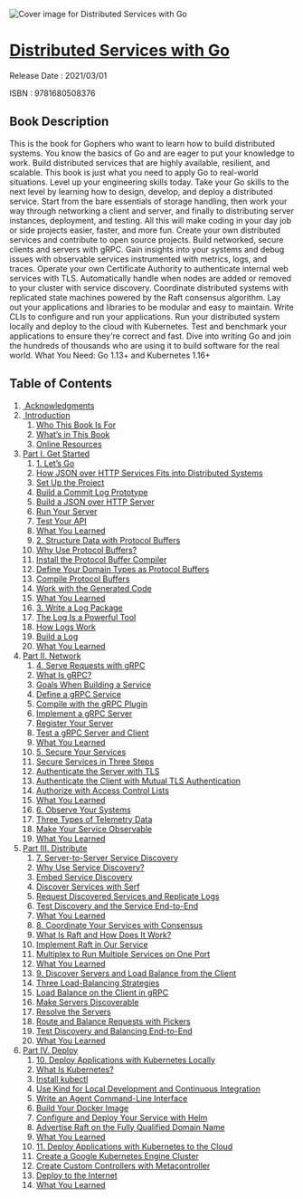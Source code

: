 ![Cover image for Distributed Services with Go](https://imgdetail.ebookreading.net/cover/cover/202109/EB9781680508376.jpg)

[Distributed Services with Go](https://ebookreading.net/view/book/Distributed+Services+with+Go-EB9781680508376_1.html "Distributed Services with Go")
====================================================================================================================

Release Date : 2021/03/01

ISBN : 9781680508376

Book Description
-----------------

This is the book for Gophers who want to learn how to build distributed systems. You know the basics of Go and are eager to put your knowledge to work. Build distributed services that are highly available, resilient, and scalable. This book is just what you need to apply Go to real-world situations. Level up your engineering skills today.
Take your Go skills to the next level by learning how to design, develop, and deploy a distributed service. Start from the bare essentials of storage handling, then work your way through networking a client and server, and finally to distributing server instances, deployment, and testing. All this will make coding in your day job or side projects easier, faster, and more fun.
Create your own distributed services and contribute to open source projects. Build networked, secure clients and servers with gRPC. Gain insights into your systems and debug issues with observable services instrumented with metrics, logs, and traces. Operate your own Certificate Authority to authenticate internal web services with TLS. Automatically handle when nodes are added or removed to your cluster with service discovery. Coordinate distributed systems with replicated state machines powered by the Raft consensus algorithm. Lay out your applications and libraries to be modular and easy to maintain. Write CLIs to configure and run your applications. Run your distributed system locally and deploy to the cloud with Kubernetes. Test and benchmark your applications to ensure they're correct and fast.
Dive into writing Go and join the hundreds of thousands who are using it to build software for the real world.
What You Need:
Go 1.13+ and Kubernetes 1.16+


Table of Contents
-----------------

1. [&nbsp;Acknowledgments](https://ebookreading.net/view/book/Distributed+Services+with+Go-EB9781680508376_6.html)
1. [&nbsp;Introduction](https://ebookreading.net/view/book/Distributed+Services+with+Go-EB9781680508376_7.html)
    1. [Who This Book Is For](https://ebookreading.net/view/book/Distributed+Services+with+Go-EB9781680508376_8.html#d24e192)
    1. [What’s in This Book](https://ebookreading.net/view/book/Distributed+Services+with+Go-EB9781680508376_9.html#d24e217)
    1. [Online Resources](https://ebookreading.net/view/book/Distributed+Services+with+Go-EB9781680508376_10.html#d24e288)
1. [Part I. Get Started](https://ebookreading.net/view/book/Distributed+Services+with+Go-EB9781680508376_11.html)
    1. [1. Let’s Go](https://ebookreading.net/view/book/Distributed+Services+with+Go-EB9781680508376_12.html#letsgo)
    1. [How JSON over HTTP Services Fits into Distributed Systems](https://ebookreading.net/view/book/Distributed+Services+with+Go-EB9781680508376_13.html#d24e358)
    1. [Set Up the Project](https://ebookreading.net/view/book/Distributed+Services+with+Go-EB9781680508376_14.html#d24e406)
    1. [Build a Commit Log Prototype](https://ebookreading.net/view/book/Distributed+Services+with+Go-EB9781680508376_15.html#d24e449)
    1. [Build a JSON over HTTP Server](https://ebookreading.net/view/book/Distributed+Services+with+Go-EB9781680508376_16.html#d24e696)
    1. [Run Your Server](https://ebookreading.net/view/book/Distributed+Services+with+Go-EB9781680508376_17.html#d24e1100)
    1. [Test Your API](https://ebookreading.net/view/book/Distributed+Services+with+Go-EB9781680508376_18.html#d24e1181)
    1. [What You Learned](https://ebookreading.net/view/book/Distributed+Services+with+Go-EB9781680508376_19.html#d24e1262)
    1. [2. Structure Data with Protocol Buffers](https://ebookreading.net/view/book/Distributed+Services+with+Go-EB9781680508376_20.html#protobufchapter)
    1. [Why Use Protocol Buffers?](https://ebookreading.net/view/book/Distributed+Services+with+Go-EB9781680508376_21.html#d24e1426)
    1. [Install the Protocol Buffer Compiler](https://ebookreading.net/view/book/Distributed+Services+with+Go-EB9781680508376_22.html#d24e1540)
    1. [Define Your Domain Types as Protocol Buffers](https://ebookreading.net/view/book/Distributed+Services+with+Go-EB9781680508376_23.html#d24e1701)
    1. [Compile Protocol Buffers](https://ebookreading.net/view/book/Distributed+Services+with+Go-EB9781680508376_24.html#d24e1938)
    1. [Work with the Generated Code](https://ebookreading.net/view/book/Distributed+Services+with+Go-EB9781680508376_25.html#d24e2129)
    1. [What You Learned](https://ebookreading.net/view/book/Distributed+Services+with+Go-EB9781680508376_26.html#d24e2297)
    1. [3. Write a Log Package](https://ebookreading.net/view/book/Distributed+Services+with+Go-EB9781680508376_27.html#logchapter)
    1. [The Log Is a Powerful Tool](https://ebookreading.net/view/book/Distributed+Services+with+Go-EB9781680508376_28.html#powerfullog)
    1. [How Logs Work](https://ebookreading.net/view/book/Distributed+Services+with+Go-EB9781680508376_29.html#d24e2414)
    1. [Build a Log](https://ebookreading.net/view/book/Distributed+Services+with+Go-EB9781680508376_30.html#d24e2523)
    1. [What You Learned](https://ebookreading.net/view/book/Distributed+Services+with+Go-EB9781680508376_31.html#d24e7125)
1. [Part II. Network](https://ebookreading.net/view/book/Distributed+Services+with+Go-EB9781680508376_0.html)
    1. [4. Serve Requests with gRPC](https://ebookreading.net/view/book/Distributed+Services+with+Go-EB9781680508376_0.html#grpcchapter)
    1. [What Is gRPC?](https://ebookreading.net/view/book/Distributed+Services+with+Go-EB9781680508376_0.html#d24e7165)
    1. [Goals When Building a Service](https://ebookreading.net/view/book/Distributed+Services+with+Go-EB9781680508376_0.html#d24e7184)
    1. [Define a gRPC Service](https://ebookreading.net/view/book/Distributed+Services+with+Go-EB9781680508376_0.html#d24e7394)
    1. [Compile with the gRPC Plugin](https://ebookreading.net/view/book/Distributed+Services+with+Go-EB9781680508376_0.html#d24e7551)
    1. [Implement a gRPC Server](https://ebookreading.net/view/book/Distributed+Services+with+Go-EB9781680508376_0.html#d24e7623)
    1. [Register Your Server](https://ebookreading.net/view/book/Distributed+Services+with+Go-EB9781680508376_0.html#d24e8698)
    1. [Test a gRPC Server and Client](https://ebookreading.net/view/book/Distributed+Services+with+Go-EB9781680508376_0.html#grpctest)
    1. [What You Learned](https://ebookreading.net/view/book/Distributed+Services+with+Go-EB9781680508376_0.html#d24e9431)
    1. [5. Secure Your Services](https://ebookreading.net/view/book/Distributed+Services+with+Go-EB9781680508376_0.html#securitychapter)
    1. [Secure Services in Three Steps](https://ebookreading.net/view/book/Distributed+Services+with+Go-EB9781680508376_0.html#d24e9469)
    1. [Authenticate the Server with TLS](https://ebookreading.net/view/book/Distributed+Services+with+Go-EB9781680508376_0.html#d24e9740)
    1. [Authenticate the Client with Mutual TLS Authentication](https://ebookreading.net/view/book/Distributed+Services+with+Go-EB9781680508376_0.html#d24e11016)
    1. [Authorize with Access Control Lists](https://ebookreading.net/view/book/Distributed+Services+with+Go-EB9781680508376_0.html#d24e11310)
    1. [What You Learned](https://ebookreading.net/view/book/Distributed+Services+with+Go-EB9781680508376_0.html#d24e12676)
    1. [6. Observe Your Systems](https://ebookreading.net/view/book/Distributed+Services+with+Go-EB9781680508376_0.html#observabilitychapte)
    1. [Three Types of Telemetry Data](https://ebookreading.net/view/book/Distributed+Services+with+Go-EB9781680508376_0.html#d24e12702)
    1. [Make Your Service Observable](https://ebookreading.net/view/book/Distributed+Services+with+Go-EB9781680508376_0.html#d24e12973)
    1. [What You Learned](https://ebookreading.net/view/book/Distributed+Services+with+Go-EB9781680508376_0.html#d24e13693)
1. [Part III. Distribute](https://ebookreading.net/view/book/Distributed+Services+with+Go-EB9781680508376_0.html)
    1. [7. Server-to-Server Service Discovery](https://ebookreading.net/view/book/Distributed+Services+with+Go-EB9781680508376_0.html#discoverychapter)
    1. [Why Use Service Discovery?](https://ebookreading.net/view/book/Distributed+Services+with+Go-EB9781680508376_0.html#d24e13712)
    1. [Embed Service Discovery](https://ebookreading.net/view/book/Distributed+Services+with+Go-EB9781680508376_0.html#d24e13796)
    1. [Discover Services with Serf](https://ebookreading.net/view/book/Distributed+Services+with+Go-EB9781680508376_0.html#d24e13886)
    1. [Request Discovered Services and Replicate Logs](https://ebookreading.net/view/book/Distributed+Services+with+Go-EB9781680508376_0.html#discoveryreplicatio)
    1. [Test Discovery and the Service End-to-End](https://ebookreading.net/view/book/Distributed+Services+with+Go-EB9781680508376_0.html#d24e16876)
    1. [What You Learned](https://ebookreading.net/view/book/Distributed+Services+with+Go-EB9781680508376_0.html#discoverylearned)
    1. [8. Coordinate Your Services with Consensus](https://ebookreading.net/view/book/Distributed+Services+with+Go-EB9781680508376_0.html#consensuschapter)
    1. [What Is Raft and How Does It Work?](https://ebookreading.net/view/book/Distributed+Services+with+Go-EB9781680508376_0.html#d24e17587)
    1. [Implement Raft in Our Service](https://ebookreading.net/view/book/Distributed+Services+with+Go-EB9781680508376_0.html#raftservice)
    1. [Multiplex to Run Multiple Services on One Port](https://ebookreading.net/view/book/Distributed+Services+with+Go-EB9781680508376_0.html#d24e21166)
    1. [What You Learned](https://ebookreading.net/view/book/Distributed+Services+with+Go-EB9781680508376_0.html#d24e22046)
    1. [9. Discover Servers and Load Balance from the Client](https://ebookreading.net/view/book/Distributed+Services+with+Go-EB9781680508376_0.html#clientsidediscovery)
    1. [Three Load-Balancing Strategies](https://ebookreading.net/view/book/Distributed+Services+with+Go-EB9781680508376_0.html#d24e22080)
    1. [Load Balance on the Client in gRPC](https://ebookreading.net/view/book/Distributed+Services+with+Go-EB9781680508376_0.html#d24e22163)
    1. [Make Servers Discoverable](https://ebookreading.net/view/book/Distributed+Services+with+Go-EB9781680508376_0.html#d24e22301)
    1. [Resolve the Servers](https://ebookreading.net/view/book/Distributed+Services+with+Go-EB9781680508376_0.html#d24e22813)
    1. [Route and Balance Requests with Pickers](https://ebookreading.net/view/book/Distributed+Services+with+Go-EB9781680508376_0.html#pickers)
    1. [Test Discovery and Balancing End-to-End](https://ebookreading.net/view/book/Distributed+Services+with+Go-EB9781680508376_0.html#d24e24530)
    1. [What You Learned](https://ebookreading.net/view/book/Distributed+Services+with+Go-EB9781680508376_0.html#d24e24722)
1. [Part IV. Deploy](https://ebookreading.net/view/book/Distributed+Services+with+Go-EB9781680508376_0.html)
    1. [10. Deploy Applications with Kubernetes Locally](https://ebookreading.net/view/book/Distributed+Services+with+Go-EB9781680508376_0.html#deploychapter)
    1. [What Is Kubernetes?](https://ebookreading.net/view/book/Distributed+Services+with+Go-EB9781680508376_0.html#d24e24761)
    1. [Install kubectl](https://ebookreading.net/view/book/Distributed+Services+with+Go-EB9781680508376_0.html#d24e24816)
    1. [Use Kind for Local Development and Continuous Integration](https://ebookreading.net/view/book/Distributed+Services+with+Go-EB9781680508376_0.html#d24e24895)
    1. [Write an Agent Command-Line Interface](https://ebookreading.net/view/book/Distributed+Services+with+Go-EB9781680508376_0.html#d24e25019)
    1. [Build Your Docker Image](https://ebookreading.net/view/book/Distributed+Services+with+Go-EB9781680508376_0.html#d24e25872)
    1. [Configure and Deploy Your Service with Helm](https://ebookreading.net/view/book/Distributed+Services+with+Go-EB9781680508376_0.html#d24e26012)
    1. [Advertise Raft on the Fully Qualified Domain Name](https://ebookreading.net/view/book/Distributed+Services+with+Go-EB9781680508376_0.html#d24e27859)
    1. [What You Learned](https://ebookreading.net/view/book/Distributed+Services+with+Go-EB9781680508376_0.html#d24e28418)
    1. [11. Deploy Applications with Kubernetes to the Cloud](https://ebookreading.net/view/book/Distributed+Services+with+Go-EB9781680508376_0.html#cloudchapter)
    1. [Create a Google Kubernetes Engine Cluster](https://ebookreading.net/view/book/Distributed+Services+with+Go-EB9781680508376_0.html#d24e28495)
    1. [Create Custom Controllers with Metacontroller](https://ebookreading.net/view/book/Distributed+Services+with+Go-EB9781680508376_0.html#d24e28750)
    1. [Deploy to the Internet](https://ebookreading.net/view/book/Distributed+Services+with+Go-EB9781680508376_0.html#d24e29727)
    1. [What You Learned](https://ebookreading.net/view/book/Distributed+Services+with+Go-EB9781680508376_0.html#d24e29782)
